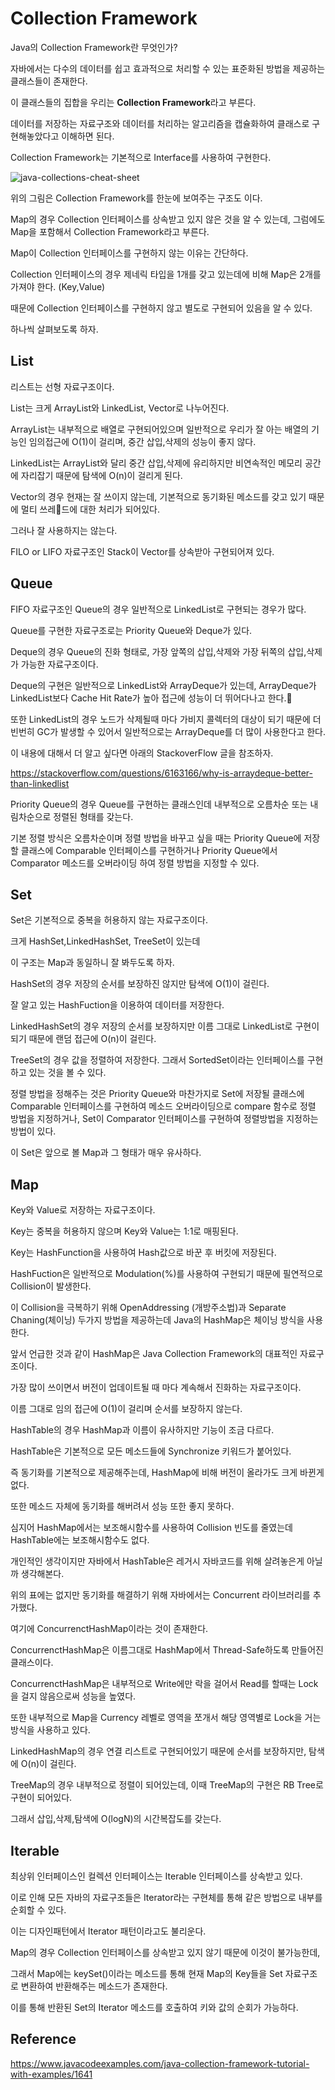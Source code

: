# Collection Framework

Java의 Collection Framework란 무엇인가?

자바에서는 다수의 데이터를 쉽고 효과적으로 처리할 수 있는 표준화된 방법을 제공하는 클래스들이 존재한다.

이 클래스들의 집합을 우리는 **Collection Framework**라고 부른다.

데이터를 저장하는 자료구조와 데이터를 처리하는 알고리즘을 캡슐화하여 클래스로 구현해놓았다고 이해하면 된다.

Collection Framework는 기본적으로 Interface를 사용하여 구현한다.

![java-collections-cheat-sheet](https://user-images.githubusercontent.com/43809168/74423637-ef4a3b80-4e93-11ea-8aad-addf7b995672.png)


위의 그림은 Collection Framework를 한눈에 보여주는 구조도 이다.

Map의 경우 Collection 인터페이스를 상속받고 있지 않은 것을 알 수 있는데, 그럼에도 Map을 포함해서 Collection Framework라고 부른다.

Map이 Collection 인터페이스를 구현하지 않는 이유는 간단하다.

Collection 인터페이스의 경우 제네릭 타입을 1개를 갖고 있는데에 비해 Map은 2개를 가져야 한다. (Key,Value)

때문에 Collection 인터페이스를 구현하지 않고 별도로 구현되어 있음을 알 수 있다.

하나씩 살펴보도록 하자.

## List

리스트는 선형 자료구조이다.

List는 크게 ArrayList와 LinkedList, Vector로 나누어진다.

ArrayList는 내부적으로 배열로 구현되어있으며 일반적으로 우리가 잘 아는 배열의 기능인 임의접근에 O(1)이 걸리며, 중간 삽입,삭제의 성능이 좋지 않다.

LinkedList는 ArrayList와 달리 중간 삽입,삭제에 유리하지만 비연속적인 메모리 공간에 자리잡기 때문에 탐색에 O(n)이 걸리게 된다.

Vector의 경우 현재는 잘 쓰이지 않는데, 기본적으로 동기화된 메소드를 갖고 있기 때문에 멀티 쓰레드에 대한 처리가 되어있다.

그러나 잘 사용하지는 않는다.

FILO or LIFO 자료구조인 Stack이 Vector를 상속받아 구현되어져 있다.

## Queue

FIFO 자료구조인 Queue의 경우 일반적으로 LinkedList로 구현되는 경우가 많다.

Queue를 구현한 자료구조로는 Priority Queue와 Deque가 있다.

Deque의 경우 Queue의 진화 형태로, 가장 앞쪽의 삽입,삭제와 가장 뒤쪽의 삽입,삭제가 가능한 자료구조이다.

Deque의 구현은 일반적으로 LinkedList와 ArrayDeque가 있는데, ArrayDeque가 LinkedList보다 Cache Hit Rate가 높아 접근에 성능이 더 뛰어다나고 한다.

또한 LinkedList의 경우 노드가 삭제될때 마다 가비지 콜렉터의 대상이 되기 때문에 더 빈번히 GC가 발생할 수 있어서 일반적으로는 ArrayDeque를 더 많이 사용한다고 한다.

이 내용에 대해서 더 알고 싶다면 아래의 StackoverFlow 글을 참조하자.

https://stackoverflow.com/questions/6163166/why-is-arraydeque-better-than-linkedlist

Priority Queue의 경우 Queue를 구현하는 클래스인데 내부적으로 오름차순 또는 내림차순으로 정렬된 형태를 갖는다.

기본 정렬 방식은 오름차순이며 정렬 방법을 바꾸고 싶을 때는 Priority Queue에 저장할 클래스에 Comparable 인터페이스를 구현하거나 Priority Queue에서 Comparator 메소드를 오버라이딩 하여 정렬 방법을 지정할 수 있다.

## Set

Set은 기본적으로 중복을 허용하지 않는 자료구조이다.

크게 HashSet,LinkedHashSet, TreeSet이 있는데

이 구조는 Map과 동일하니 잘 봐두도록 하자.

HashSet의 경우 저장의 순서를 보장하진 않지만 탐색에 O(1)이 걸린다.

잘 알고 있는 HashFuction을 이용하여 데이터를 저장한다.

LinkedHashSet의 경우 저장의 순서를 보장하지만 이름 그대로 LinkedList로 구현이 되기 때문에 랜덤 접근에 O(n)이 걸린다.

TreeSet의 경우 값을 정렬하여 저장한다. 그래서 SortedSet이라는 인터페이스를 구현하고 있는 것을 볼 수 있다.

정렬 방법을 정해주는 것은 Priority Queue와 마찬가지로 Set에 저장될 클래스에 Comparable 인터페이스를 구현하여 메소드 오버라이딩으로 compare 함수로 정렬 방법을 지정하거나, Set이 Comparator 인터페이스를 구현하여 정렬방법을 지정하는 방법이 있다.

이 Set은 앞으로 볼 Map과 그 형태가 매우 유사하다.

## Map

Key와 Value로 저장하는 자료구조이다.

Key는 중복을 허용하지 않으며 Key와 Value는 1:1로 매핑된다.

Key는 HashFunction을 사용하여 Hash값으로 바꾼 후 버킷에 저장된다.

HashFuction은 일반적으로 Modulation(%)를 사용하여 구현되기 때문에 필연적으로 Collision이 발생한다.

이 Collision을 극복하기 위해 OpenAddressing (개방주소법)과 Separate Chaning(체이닝) 두가지 방법을 제공하는데 Java의 HashMap은 체이닝 방식을 사용한다.

앞서 언급한 것과 같이 HashMap은 Java Collection Framework의 대표적인 자료구조이다.

가장 많이 쓰이면서 버전이 업데이트될 때 마다 계속해서 진화하는 자료구조이다.

이름 그대로 임의 접근에 O(1)이 걸리며 순서를 보장하지 않는다.

HashTable의 경우 HashMap과 이름이 유사하지만 기능이 조금 다르다.

HashTable은 기본적으로 모든 메소드들에 Synchronize 키워드가 붙어있다.

즉 동기화를 기본적으로 제공해주는데, HashMap에 비해 버전이 올라가도 크게 바뀐게 없다.

또한 메소드 자체에 동기화를 해버려서 성능 또한 좋지 못하다.

심지어 HashMap에서는 보조해시함수를 사용하여 Collision 빈도를 줄였는데 HashTable에는 보조해시함수도 없다.

개인적인 생각이지만 자바에서 HashTable은 레거시 자바코드를 위해 살려놓은게 아닐까 생각해본다.

위의 표에는 없지만 동기화를 해결하기 위해 자바에서는 Concurrent 라이브러리를 추가했다.

여기에 ConcurrenctHashMap이라는 것이 존재한다.

ConcurrenctHashMap은 이름그대로 HashMap에서 Thread-Safe하도록 만들어진 클래스이다.

ConcurrenctHashMap은 내부적으로 Write에만 락을 걸어서 Read를 할때는 Lock을 걸지 않음으로써 성능을 높였다.

또한 내부적으로 Map을 Currency 레벨로 영역을 쪼개서 해당 영역별로 Lock을 거는 방식을 사용하고 있다.

LinkedHashMap의 경우 연결 리스트로 구현되어있기 때문에 순서를 보장하지만, 탐색에 O(n)이 걸린다.

TreeMap의 경우 내부적으로 정렬이 되어있는데, 이때 TreeMap의 구현은 RB Tree로 구현이 되어있다.

그래서 삽입,삭제,탐색에 O(logN)의 시간복잡도를 갖는다.

## Iterable

최상위 인터페이스인 컬렉션 인터페이스는 Iterable 인터페이스를 상속받고 있다.

이로 인해 모든 자바의 자료구조들은 Iterator라는 구현체를 통해 같은 방법으로 내부를 순회할 수 있다.

이는 디자인패턴에서 Iterator 패턴이라고도 불리운다.

Map의 경우 Collection 인터페이스를 상속받고 있지 않기 때문에 이것이 불가능한데,

그래서 Map에는 keySet()이라는 메소드를 통해 현재 Map의 Key들을 Set 자료구조로 변환하여 반환해주는 메소드가 존재한다.

이를 통해 반환된 Set의 Iterator 메소드를 호출하여 키와 값의 순회가 가능하다.

## Reference

https://www.javacodeexamples.com/java-collection-framework-tutorial-with-examples/1641